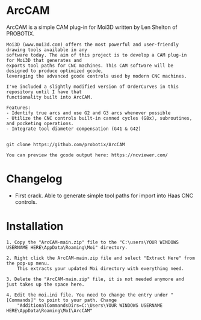 # ArcCAM

  ArcCAM is a simple CAM plug-in for Moi3D written by Len Shelton of PROBOTIX.
  
	Moi3D (www.moi3d.com) offers the most powerful and user-friendly drawing tools available in any 
 	software today. The aim of this project is to develop a CAM plug-in for Moi3D that generates and 
  	exports tool paths for CNC machines. This CAM software will be designed to produce optimized gcode, 
   	leveraging the advanced gcode controls used by modern CNC machines.
	
	I've included a slightly modified version of OrderCurves in this repository until I have that 
	functionality built into ArcCAM. 
  
	Features:
	- Identify true arcs and use G2 and G3 arcs whenever possible
	- Utilize the CNC controls built-in canned cycles (G8x), subroutines, and pocketing operations.
	- Integrate tool diameter compensation (G41 & G42)
	

    git clone https://github.com/probotix/ArcCAM

	You can preview the gcode output here: https://ncviewer.com/

# Changelog
- First crack. Able to generate simple tool paths for import into Haas CNC controls.
   

# Installation

	1. Copy the "ArcCAM-main.zip" file to the "C:\users\YOUR WINDOWS USERNAME HERE\AppData\Roaming\Moi" directory.

	2. Right click the ArcCAM-main.zip file and select "Extract Here" from the pop-up menu.
		This extracts your updated Moi directory with everything need.

	3. Delete the "ArcCAM-main.zip" file, it is not needed anymore and just takes up the space here.

	4. Edit the moi.ini file. You need to change the entry under "[Commands]" to point to your path. Change 
		"AdditionalCommandsDirs=C:\Users\YOUR WINDOWS USERNAME HERE\AppData\Roaming\MoI\ArcCAM"




